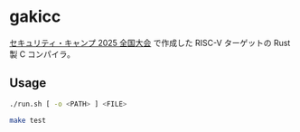 # gakicc

[セキュリティ・キャンプ 2025 全国大会](https://www.ipa.go.jp/jinzai/security-camp/2025/camp/zenkoku/index.html) で作成した RISC-V ターゲットの Rust 製 C コンパイラ。

## Usage

```bash
./run.sh [ -o <PATH> ] <FILE>
```

```bash
make test
```
